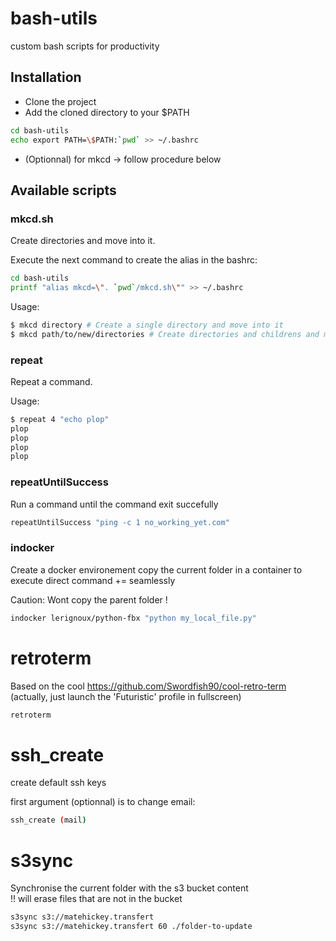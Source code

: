 # bash-utils
custom bash scripts for productivity

## Installation
- Clone the project  
- Add the cloned directory to your $PATH  
```bash
cd bash-utils
echo export PATH=\$PATH:`pwd` >> ~/.bashrc
```

- (Optionnal) for mkcd -> follow procedure below  

## Available scripts
### mkcd.sh
Create directories and move into it.

Execute the next command to create the alias in the bashrc:
```bash
cd bash-utils
printf "alias mkcd=\". `pwd`/mkcd.sh\"" >> ~/.bashrc
```

Usage:

```bash
$ mkcd directory # Create a single directory and move into it
$ mkcd path/to/new/directories # Create directories and childrens and move in the last child
```

### repeat
Repeat a command.

Usage:

```bash
$ repeat 4 "echo plop"
plop
plop
plop
plop
```

### repeatUntilSuccess
Run a command until the command exit succefully  
```bash
repeatUntilSuccess "ping -c 1 no_working_yet.com"
```

### indocker
Create a docker environement copy the current folder in a container to execute direct command += seamlessly  

Caution: Wont copy the parent folder !  

```bash
indocker lerignoux/python-fbx "python my_local_file.py"
```

# retroterm
Based on the cool https://github.com/Swordfish90/cool-retro-term 
(actually, just launch the 'Futuristic' profile in fullscreen)
```bash
retroterm
```

# ssh_create
create default ssh keys

first argument (optionnal) is to change email:
```sh
ssh_create (mail)
```

# s3sync
Synchronise the current folder with the s3 bucket content  
!! will erase files that are not in the bucket  


```sh
s3sync s3://matehickey.transfert  
s3sync s3://matehickey.transfert 60 ./folder-to-update
```


